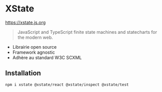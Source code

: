 # XState

<https://xstate.js.org>

> JavaScript and TypeScript finite state machines and statecharts for the modern web.

- Librairie open source
- Framework agnostic
- Adhère au standard W3C SCXML

## Installation

```bash
npm i xstate @xstate/react @xstate/inspect @xstate/test
```
